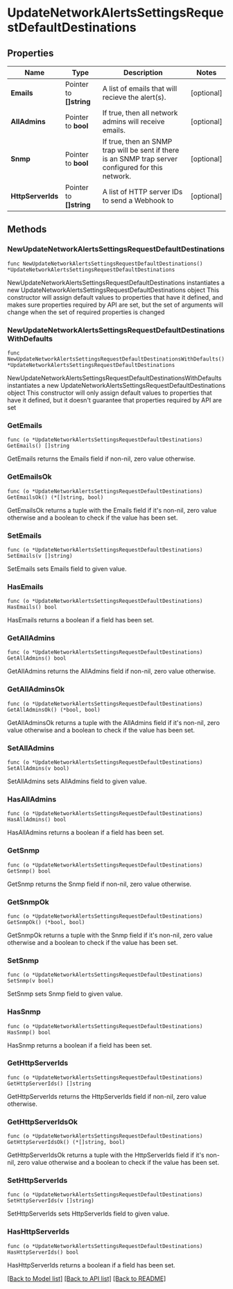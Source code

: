 # UpdateNetworkAlertsSettingsRequestDefaultDestinations

## Properties

Name | Type | Description | Notes
------------ | ------------- | ------------- | -------------
**Emails** | Pointer to **[]string** | A list of emails that will recieve the alert(s). | [optional] 
**AllAdmins** | Pointer to **bool** | If true, then all network admins will receive emails. | [optional] 
**Snmp** | Pointer to **bool** | If true, then an SNMP trap will be sent if there is an SNMP trap server configured for this network. | [optional] 
**HttpServerIds** | Pointer to **[]string** | A list of HTTP server IDs to send a Webhook to | [optional] 

## Methods

### NewUpdateNetworkAlertsSettingsRequestDefaultDestinations

`func NewUpdateNetworkAlertsSettingsRequestDefaultDestinations() *UpdateNetworkAlertsSettingsRequestDefaultDestinations`

NewUpdateNetworkAlertsSettingsRequestDefaultDestinations instantiates a new UpdateNetworkAlertsSettingsRequestDefaultDestinations object
This constructor will assign default values to properties that have it defined,
and makes sure properties required by API are set, but the set of arguments
will change when the set of required properties is changed

### NewUpdateNetworkAlertsSettingsRequestDefaultDestinationsWithDefaults

`func NewUpdateNetworkAlertsSettingsRequestDefaultDestinationsWithDefaults() *UpdateNetworkAlertsSettingsRequestDefaultDestinations`

NewUpdateNetworkAlertsSettingsRequestDefaultDestinationsWithDefaults instantiates a new UpdateNetworkAlertsSettingsRequestDefaultDestinations object
This constructor will only assign default values to properties that have it defined,
but it doesn't guarantee that properties required by API are set

### GetEmails

`func (o *UpdateNetworkAlertsSettingsRequestDefaultDestinations) GetEmails() []string`

GetEmails returns the Emails field if non-nil, zero value otherwise.

### GetEmailsOk

`func (o *UpdateNetworkAlertsSettingsRequestDefaultDestinations) GetEmailsOk() (*[]string, bool)`

GetEmailsOk returns a tuple with the Emails field if it's non-nil, zero value otherwise
and a boolean to check if the value has been set.

### SetEmails

`func (o *UpdateNetworkAlertsSettingsRequestDefaultDestinations) SetEmails(v []string)`

SetEmails sets Emails field to given value.

### HasEmails

`func (o *UpdateNetworkAlertsSettingsRequestDefaultDestinations) HasEmails() bool`

HasEmails returns a boolean if a field has been set.

### GetAllAdmins

`func (o *UpdateNetworkAlertsSettingsRequestDefaultDestinations) GetAllAdmins() bool`

GetAllAdmins returns the AllAdmins field if non-nil, zero value otherwise.

### GetAllAdminsOk

`func (o *UpdateNetworkAlertsSettingsRequestDefaultDestinations) GetAllAdminsOk() (*bool, bool)`

GetAllAdminsOk returns a tuple with the AllAdmins field if it's non-nil, zero value otherwise
and a boolean to check if the value has been set.

### SetAllAdmins

`func (o *UpdateNetworkAlertsSettingsRequestDefaultDestinations) SetAllAdmins(v bool)`

SetAllAdmins sets AllAdmins field to given value.

### HasAllAdmins

`func (o *UpdateNetworkAlertsSettingsRequestDefaultDestinations) HasAllAdmins() bool`

HasAllAdmins returns a boolean if a field has been set.

### GetSnmp

`func (o *UpdateNetworkAlertsSettingsRequestDefaultDestinations) GetSnmp() bool`

GetSnmp returns the Snmp field if non-nil, zero value otherwise.

### GetSnmpOk

`func (o *UpdateNetworkAlertsSettingsRequestDefaultDestinations) GetSnmpOk() (*bool, bool)`

GetSnmpOk returns a tuple with the Snmp field if it's non-nil, zero value otherwise
and a boolean to check if the value has been set.

### SetSnmp

`func (o *UpdateNetworkAlertsSettingsRequestDefaultDestinations) SetSnmp(v bool)`

SetSnmp sets Snmp field to given value.

### HasSnmp

`func (o *UpdateNetworkAlertsSettingsRequestDefaultDestinations) HasSnmp() bool`

HasSnmp returns a boolean if a field has been set.

### GetHttpServerIds

`func (o *UpdateNetworkAlertsSettingsRequestDefaultDestinations) GetHttpServerIds() []string`

GetHttpServerIds returns the HttpServerIds field if non-nil, zero value otherwise.

### GetHttpServerIdsOk

`func (o *UpdateNetworkAlertsSettingsRequestDefaultDestinations) GetHttpServerIdsOk() (*[]string, bool)`

GetHttpServerIdsOk returns a tuple with the HttpServerIds field if it's non-nil, zero value otherwise
and a boolean to check if the value has been set.

### SetHttpServerIds

`func (o *UpdateNetworkAlertsSettingsRequestDefaultDestinations) SetHttpServerIds(v []string)`

SetHttpServerIds sets HttpServerIds field to given value.

### HasHttpServerIds

`func (o *UpdateNetworkAlertsSettingsRequestDefaultDestinations) HasHttpServerIds() bool`

HasHttpServerIds returns a boolean if a field has been set.


[[Back to Model list]](../README.md#documentation-for-models) [[Back to API list]](../README.md#documentation-for-api-endpoints) [[Back to README]](../README.md)


